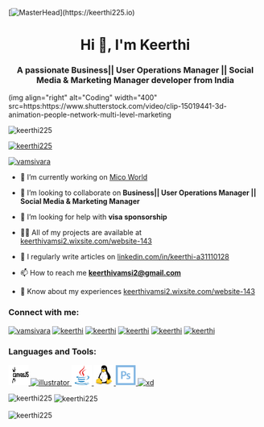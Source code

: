 [![MasterHead](https://1.bp.blogspot.com/-7A4WynwLsM...)](https://keerthi225.io)
<h1 align="center">Hi 👋, I'm Keerthi</h1>
<h3 align="center">A passionate Business|| User Operations Manager || Social Media & Marketing Manager developer from India</h3>
(img align="right" alt="Coding" width="400" src=https:https://www.shutterstock.com/video/clip-15019441-3d-animation-people-network-multi-level-marketing

<p align="left"> <img src="https://komarev.com/ghpvc/?username=keerthi225&label=Profile%20views&color=0e75b6&style=flat" alt="keerthi225" /> </p>

<p align="left"> <a href="https://github.com/ryo-ma/github-profile-trophy"><img src="https://github-profile-trophy.vercel.app/?username=keerthi225" alt="keerthi225" /></a> </p>

<p align="left"> <a href="https://twitter.com/vamsivara" target="blank"><img src="https://img.shields.io/twitter/follow/vamsivara?logo=twitter&style=for-the-badge" alt="vamsivara" /></a> </p>

- 🔭 I’m currently working on [Mico World](https://www.micous.com/)

- 👯 I’m looking to collaborate on **Business|| User Operations Manager || Social Media & Marketing Manager**

- 🤝 I’m looking for help with **visa sponsorship**

- 👨‍💻 All of my projects are available at [keerthivamsi2.wixsite.com/website-143](keerthivamsi2.wixsite.com/website-143)

- 📝 I regularly write articles on [linkedin.com/in/keerthi-a31110128](linkedin.com/in/keerthi-a31110128)

- 📫 How to reach me **keerthivamsi2@gmail.com**

- 📄 Know about my experiences [keerthivamsi2.wixsite.com/website-143](keerthivamsi2.wixsite.com/website-143)

<h3 align="left">Connect with me:</h3>
<p align="left">
<a href="https://twitter.com/vamsivara" target="blank"><img align="center" src="https://raw.githubusercontent.com/rahuldkjain/github-profile-readme-generator/master/src/images/icons/Social/twitter.svg" alt="vamsivara" height="30" width="40" /></a>
<a href="https://linkedin.com/in/keerthi" target="blank"><img align="center" src="https://raw.githubusercontent.com/rahuldkjain/github-profile-readme-generator/master/src/images/icons/Social/linked-in-alt.svg" alt="keerthi" height="30" width="40" /></a>
<a href="https://fb.com/keerthi" target="blank"><img align="center" src="https://raw.githubusercontent.com/rahuldkjain/github-profile-readme-generator/master/src/images/icons/Social/facebook.svg" alt="keerthi" height="30" width="40" /></a>
<a href="https://dribbble.com/keerthi" target="blank"><img align="center" src="https://raw.githubusercontent.com/rahuldkjain/github-profile-readme-generator/master/src/images/icons/Social/dribbble.svg" alt="keerthi" height="30" width="40" /></a>
<a href="https://hashnode.com/keerthi" target="blank"><img align="center" src="https://raw.githubusercontent.com/rahuldkjain/github-profile-readme-generator/master/src/images/icons/Social/hashnode.svg" alt="keerthi" height="30" width="40" /></a>
<a href="https://www.hackerrank.com/keerthi" target="blank"><img align="center" src="https://raw.githubusercontent.com/rahuldkjain/github-profile-readme-generator/master/src/images/icons/Social/hackerrank.svg" alt="keerthi" height="30" width="40" /></a>
</p>

<h3 align="left">Languages and Tools:</h3>
<p align="left"> <a href="https://canvasjs.com" target="_blank" rel="noreferrer"> <img src="https://raw.githubusercontent.com/Hardik0307/Hardik0307/master/assets/canvasjs-charts.svg" alt="canvasjs" width="40" height="40"/> </a> <a href="https://www.adobe.com/in/products/illustrator.html" target="_blank" rel="noreferrer"> <img src="https://www.vectorlogo.zone/logos/adobe_illustrator/adobe_illustrator-icon.svg" alt="illustrator" width="40" height="40"/> </a> <a href="https://www.java.com" target="_blank" rel="noreferrer"> <img src="https://raw.githubusercontent.com/devicons/devicon/master/icons/java/java-original.svg" alt="java" width="40" height="40"/> </a> <a href="https://www.linux.org/" target="_blank" rel="noreferrer"> <img src="https://raw.githubusercontent.com/devicons/devicon/master/icons/linux/linux-original.svg" alt="linux" width="40" height="40"/> </a> <a href="https://www.photoshop.com/en" target="_blank" rel="noreferrer"> <img src="https://raw.githubusercontent.com/devicons/devicon/master/icons/photoshop/photoshop-line.svg" alt="photoshop" width="40" height="40"/> </a> <a href="https://www.adobe.com/products/xd.html" target="_blank" rel="noreferrer"> <img src="https://cdn.worldvectorlogo.com/logos/adobe-xd.svg" alt="xd" width="40" height="40"/> </a> </p>

<p><img align="left" src="https://github-readme-stats.vercel.app/api/top-langs?username=keerthi225&show_icons=true&locale=en&layout=compact" alt="keerthi225" /></p>

<p>&nbsp;<img align="center" src="https://github-readme-stats.vercel.app/api?username=keerthi225&show_icons=true&locale=en" alt="keerthi225" /></p>

<p><img align="center" src="https://github-readme-streak-stats.herokuapp.com/?user=keerthi225&" alt="keerthi225" /></p>

